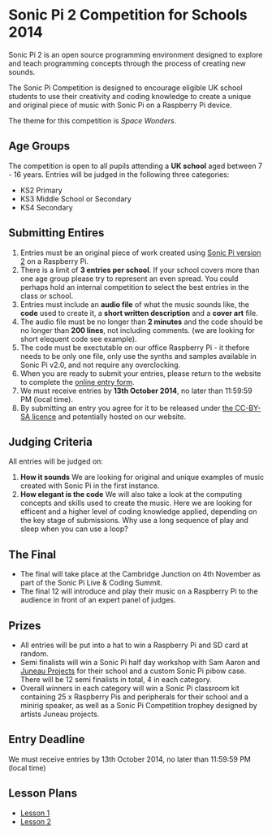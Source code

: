 # Sonic Pi 2 Competition for Schools 2014

Sonic Pi 2 is an open source programming environment designed to explore and teach programming concepts through the process of creating new sounds. 

The Sonic Pi Competition is designed to encourage eligible UK school students to use their creativity and coding knowledge to create a unique and original piece of music with Sonic Pi on a Raspberry Pi device. 

The theme for this competition is *Space Wonders*.

## Age Groups
The competition is open to all pupils attending a **UK school** aged between 7 - 16 years. Entries will be judged in the following three categories:
- KS2 Primary
- KS3 Middle School or Secondary
- KS4 Secondary 

## Submitting Entires
1. Entries must be an original piece of work created using [Sonic Pi version 2](https://github.com/samaaron/sonic-pi) on a Raspberry Pi.
1. There is a limit of **3 entries per school**. If your school covers more than one age group please try to represent an even spread. You could perhaps hold an internal competition to select the best entries in the class or school.
1. Entries must include an **audio file** of what the music sounds like, the **code** used to create it, a **short written description** and a **cover art** file.
1. The audio file must be no longer than **2 minutes** and the code should be no longer than **200 lines**, not including comments. (we are looking for short elequent code see example).
2. The code must be exectutable on our office Raspberry Pi - it thefore needs to be only one file, only use the synths and samples available in Sonic Pi v2.0, and not require any overclocking.
1. When you are ready to submit your entries, please return to the website to complete the [online entry form](). 
1. We must receive entries by **13th October 2014**, no later than 11:59:59 PM (local time).
1. By submitting an entry you agree for it to be released under [the CC-BY-SA licence](https://creativecommons.org/licenses/by-sa/4.0/) and potentially hosted on our website. 

## Judging Criteria
All entries will be judged on:

1. **How it sounds** We are looking for original and unique examples of music created with Sonic Pi in the first instance.
1. **How elegant is the code** We will also take a look at the computing concepts and skills used to create the music. Here we are looking for efficent and a higher level of coding knowledge applied, depending on the key stage of submissions. Why use a long sequence of play and sleep when you can use a loop? 

## The Final
- The final will take place at the Cambridge Junction on 4th November as part of the Sonic Pi Live & Coding Summit.
- The final 12 will introduce and play their music on a Raspberry Pi to the audience in front of an expert panel of judges.

## Prizes
- All entries will be put into a hat to win a Raspberry Pi and SD card at random.
- Semi finalists will win a Sonic Pi half day workshop with Sam Aaron and [Juneau Projects](http://www.juneauprojects.co.uk/) for their school and a custom Sonic Pi pibow case. There will be 12 semi finalists in total, 4 in each category.
- Overall winners in each category will win a Sonic Pi classroom kit containing 25 x Raspberry Pis and peripherals for their school and a minirig speaker, as well as a Sonic Pi Competition trophey designed by artists Juneau projects. 


## Entry Deadline
We must receive entries by 13th October 2014, no later than 11:59:59 PM (local time)

## Lesson Plans
- [Lesson 1](lesson-1.md)
- [Lesson 2](lesson-2.md)



